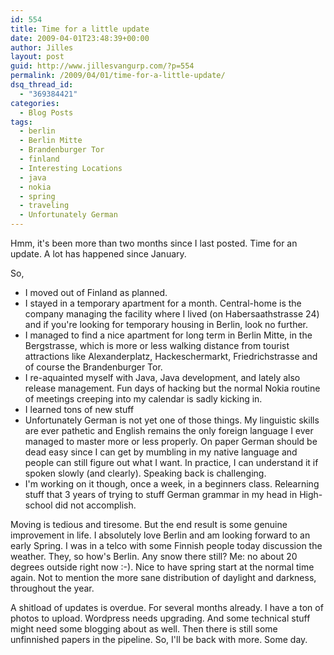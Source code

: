 ```yaml
---
id: 554
title: Time for a little update
date: 2009-04-01T23:48:39+00:00
author: Jilles
layout: post
guid: http://www.jillesvangurp.com/?p=554
permalink: /2009/04/01/time-for-a-little-update/
dsq_thread_id:
  - "369384421"
categories:
  - Blog Posts
tags:
  - berlin
  - Berlin Mitte
  - Brandenburger Tor
  - finland
  - Interesting Locations
  - java
  - nokia
  - spring
  - traveling
  - Unfortunately German
---
```

Hmm, it's been more than two months since I last posted. Time for an update. A lot has happened since January.

So,

- I moved out of Finland as planned.
- I stayed in a temporary apartment for a month. Central-home is the company managing the facility where I lived (on Habersaathstrasse 24) and if you're looking for temporary housing in Berlin, look no further.
- I managed to find a nice apartment for long term in Berlin Mitte, in the Bergstrasse, which is more or less walking distance from tourist attractions like Alexanderplatz, Hackeschermarkt, Friedrichstrasse and of course the Brandenburger Tor.
- I re-aquainted myself with Java, Java development, and lately also release management. Fun days of hacking but the normal Nokia routine of meetings creeping into my calendar is sadly kicking in.
- I learned tons of new stuff
- Unfortunately German is not yet one of those things. My linguistic skills are ever pathetic and English remains the only foreign language I ever managed to master more or less properly. On paper German should be dead easy since I can get by mumbling in my native language and people can still figure out what I want. In practice, I can understand it if spoken slowly (and clearly). Speaking back is challenging.
- I'm working on it though, once a week, in a beginners class. Relearning stuff that 3 years of trying to stuff German grammar in my head in High-school did not accomplish.

Moving is tedious and tiresome. But the end result is some genuine improvement in life. I absolutely love Berlin and am looking forward to an early Spring. I was in a telco with some Finnish people today discussion the weather. They, so how's Berlin. Any snow there still? Me: no about 20 degrees outside right now :-). Nice to have spring start at the normal time again. Not to mention the more sane distribution of daylight and darkness, throughout the year.

A shitload of updates is overdue. For several months already. I have a ton of photos to upload. Wordpress needs upgrading. And some technical stuff might need some blogging about as well. Then there is still some unfinnished papers in the pipeline. So, I'll be back with more. Some day.